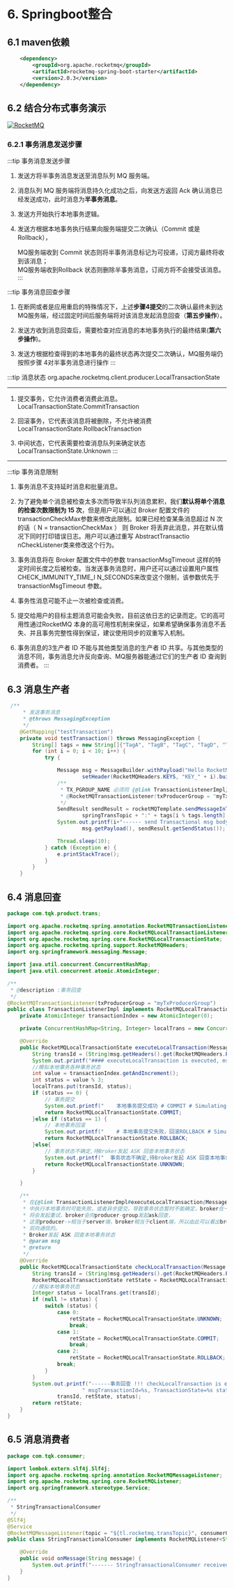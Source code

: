 # 6. Springboot整合

## 6.1 maven依赖

```xml
    <dependency>
        <groupId>org.apache.rocketmq</groupId>
        <artifactId>rocketmq-spring-boot-starter</artifactId>
        <version>2.0.3</version>
    </dependency>
```

## 6.2 结合分布式事务演示

<a data-fancybox title="RocketMQ" href="./image/fenbushishiwu.jpg">![RocketMQ](./image/fenbushishiwu.jpg)</a>

### 6.2.1 事务消息发送步骤

:::tip 事务消息发送步骤
1. 发送方将半事务消息发送至消息队列 MQ 服务端。

2. 消息队列 MQ 服务端将消息持久化成功之后，向发送方返回 Ack 确认消息已经发送成功，此时消息为**半事务消息**。 

3. 发送方开始执行本地事务逻辑。 

4. 发送方根据本地事务执行结果向服务端提交二次确认（Commit 或是 Rollback），

    MQ服务端收到 Commit 状态则将半事务消息标记为可投递，订阅方最终将收到该消息；  
    MQ服务端收到Rollback 状态则删除半事务消息，订阅方将不会接受该消息。  
:::

:::tip 事务消息回查步骤
1. 在断网或者是应用重启的特殊情况下，上述**步骤4提交**的二次确认最终未到达MQ服务端，经过固定时间后服务端将对该消息发起消息回查（**第五步操作**）。 

2. 发送方收到消息回查后，需要检查对应消息的本地事务执行的最终结果(**第六步操作**)。 

3. 发送方根据检查得到的本地事务的最终状态再次提交二次确认，MQ服务端仍按照步骤 4对半事务消息进行操作
:::

:::tip 消息状态
org.apache.rocketmq.client.producer.LocalTransactionState 

-------------------

1. 提交事务，它允许消费者消费此消息。  
LocalTransactionState.CommitTransaction 

2. 回滚事务，它代表该消息将被删除，不允许被消费   
LocalTransactionState.RollbackTransaction 

3. 中间状态，它代表需要检查消息队列来确定状态   
LocalTransactionState.Unknown
:::

----------------

:::tip 事务消息限制
1. 事务消息不支持延时消息和批量消息。 

2. 为了避免单个消息被检查太多次而导致半队列消息累积，我们**默认将单个消息的检查次数限制为 15 次**，但是用户可以通过 Broker 配置文件的 transactionCheckMax参数来修改此限制。如果已经检查某条消息超过 N 次的话（ N = transactionCheckMax ） 则 Broker 将丢弃此消息，并在默认情况下同时打印错误日志。用户可以通过重写 AbstractTransactio nCheckListener类来修改这个行为。 

3. 事务消息将在 Broker 配置文件中的参数 transactionMsgTimeout 这样的特定时间长度之后被检查。当发送事务消息时，用户还可以通过设置用户属性 CHECK_IMMUNITY_TIME_I N_SECONDS来改变这个限制，该参数优先于 transactionMsgTimeout 参数。 

4. 事务性消息可能不止一次被检查或消费。 

5. 提交给用户的目标主题消息可能会失败，目前这依日志的记录而定。它的高可用性通过RocketMQ 本身的高可用性机制来保证，如果希望确保事务消息不丢失、并且事务完整性得到保证，建议使用同步的双重写入机制。 

6. 事务消息的3生产者 ID 不能与其他类型消息的生产者 ID 共享。与其他类型的消息不同，事务消息允许反向查询、MQ服务器能通过它们的生产者 ID 查询到消费者。
:::


## 6.3 消息生产者
```java
 /**
     * 发送事务消息
     * @throws MessagingException
     */
    @GetMapping("testTransaction")
    private void testTransaction() throws MessagingException {
        String[] tags = new String[]{"TagA", "TagB", "TagC", "TagD", "TagE"};
        for (int i = 0; i < 10; i++) {
            try {

                Message msg = MessageBuilder.withPayload("Hello RocketMQ " + i).
                        setHeader(RocketMQHeaders.KEYS, "KEY_" + i).build();
                /**
                 * TX_PGROUP_NAME 必须同 {@link TransactionListenerImpl} 类的注解 txProducerGroup
                 * @RocketMQTransactionListener(txProducerGroup = "myTxProducerGroup")
                 */
                SendResult sendResult = rocketMQTemplate.sendMessageInTransaction(TX_PGROUP_NAME,
                        springTransTopic + ":" + tags[i % tags.length], msg, null);
                System.out.printf(i+"------ send Transactional msg body = %s , sendResult=%s %n",
                        msg.getPayload(), sendResult.getSendStatus());

                Thread.sleep(10);
            } catch (Exception e) {
                e.printStackTrace();
            }
        }
    }
```

## 6.4 消息回查
```java
package com.tqk.product.trans;

import org.apache.rocketmq.spring.annotation.RocketMQTransactionListener;
import org.apache.rocketmq.spring.core.RocketMQLocalTransactionListener;
import org.apache.rocketmq.spring.core.RocketMQLocalTransactionState;
import org.apache.rocketmq.spring.support.RocketMQHeaders;
import org.springframework.messaging.Message;

import java.util.concurrent.ConcurrentHashMap;
import java.util.concurrent.atomic.AtomicInteger;

/**
 * @description :事务回查
 */
@RocketMQTransactionListener(txProducerGroup = "myTxProducerGroup")
public class TransactionListenerImpl implements RocketMQLocalTransactionListener {
    private AtomicInteger transactionIndex = new AtomicInteger(0);

    private ConcurrentHashMap<String, Integer> localTrans = new ConcurrentHashMap<String, Integer>();

    @Override
    public RocketMQLocalTransactionState executeLocalTransaction(Message msg, Object arg) {
        String transId = (String)msg.getHeaders().get(RocketMQHeaders.PREFIX + RocketMQHeaders.TRANSACTION_ID);
        System.out.printf("#### executeLocalTransaction is executed, msgTransactionId=%s %n", transId);
        //模拟本地事务各种事务状态
        int value = transactionIndex.getAndIncrement();
        int status = value % 3;
        localTrans.put(transId, status);
        if (status == 0) {
            // 事务提交
            System.out.printf("    本地事务提交成功 # COMMIT # Simulating msg %s related local transaction exec succeeded! ### %n", msg.getPayload());
            return RocketMQLocalTransactionState.COMMIT;
        }else if (status == 1) {
            // 本地事务回滚
            System.out.printf("    # 本地事务提交失败，回滚ROLLBACK # Simulating %s related local transaction exec failed! %n", msg.getPayload());
            return RocketMQLocalTransactionState.ROLLBACK;
        }else{
            // 事务状态不确定,待Broker发起 ASK 回查本地事务状态
            System.out.printf("  事务状态不确定,待Broker发起 ASK 回查本地事务状态  # UNKNOW # Simulating %s related local transaction exec UNKNOWN! \n");
            return RocketMQLocalTransactionState.UNKNOWN;
        }

    }

    /**
     * 在{@link TransactionListenerImpl#executeLocalTransaction(Message, Object)}
     * 中执行本地事务时可能失败，或者异步提交，导致事务状态暂时不能确定，broker在一定时间后
     * 将会发起重试，broker会向producer-group发起ask回查，
     * 这里producer->相当于server端，broker相当于client端，所以由此可以看出broker&producer-group是
     * 双向通信的。
     * Broker发起 ASK 回查本地事务状态
     * @param msg
     * @return
     */
    @Override
    public RocketMQLocalTransactionState checkLocalTransaction(Message msg) {
        String transId = (String)msg.getHeaders().get(RocketMQHeaders.PREFIX + RocketMQHeaders.TRANSACTION_ID);
        RocketMQLocalTransactionState retState = RocketMQLocalTransactionState.COMMIT;
        //模拟本地事务状态
        Integer status = localTrans.get(transId);
        if (null != status) {
            switch (status) {
                case 0:
                    retState = RocketMQLocalTransactionState.UNKNOWN;
                    break;
                case 1:
                    retState = RocketMQLocalTransactionState.COMMIT;
                    break;
                case 2:
                    retState = RocketMQLocalTransactionState.ROLLBACK;
                break;
            }
        }
        System.out.printf("------事务回查 !!! checkLocalTransaction is executed once," +
                        " msgTransactionId=%s, TransactionState=%s status=%s %n",
                transId, retState, status);
        return retState;
    }
}
```

## 6.5 消息消费者

```java
package com.tqk.consumer;

import lombok.extern.slf4j.Slf4j;
import org.apache.rocketmq.spring.annotation.RocketMQMessageListener;
import org.apache.rocketmq.spring.core.RocketMQListener;
import org.springframework.stereotype.Service;

/**
 * StringTransactionalConsumer
 */
@Slf4j
@Service
@RocketMQMessageListener(topic = "${tl.rocketmq.transTopic}", consumerGroup = "myTxProducerGrouptl")
public class StringTransactionalConsumer implements RocketMQListener<String> {

    @Override
    public void onMessage(String message) {
        System.out.printf("------- StringTransactionalConsumer received: %s \n", message);
    }
}

```
